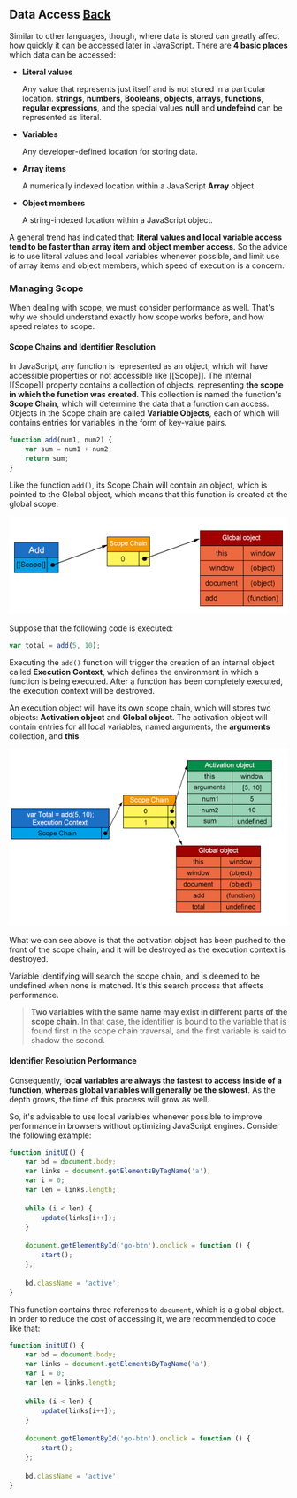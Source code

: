 ## Data Access [Back](./../high_performance.md)

Similar to other languages, though, where data is stored can greatly affect how quickly it can be accessed later in JavaScript. There are **4 basic places** which data can be accessed:

- **Literal values**
    
    Any value that represents just itself and is not stored in a particular location. **strings**, **numbers**, **Booleans**, **objects**, **arrays**, **functions**, **regular expressions**, and the special values **null** and **undefeind** can be represented as literal.

- **Variables**

    Any developer-defined location for storing data.
    
- **Array items**

    A numerically indexed location within a JavaScript **Array** object.
    
- **Object members**

    A string-indexed location within a JavaScript object.

A general trend has indicated that: **literal values and local variable access tend to be faster than array item and object member access**. So the advice is to use literal values and local variables whenever possible, and limit use of array items and object members, which speed of execution is a concern.

### Managing Scope

When dealing with scope, we must consider performance as well. That's why we should understand exactly how scope works before, and how speed relates to scope.

#### Scope Chains and Identifier Resolution

In JavaScript, any function is represented as an object, which will have accessible properties or not accessible like [[Scope]]. The internal [[Scope]] property contains a collection of objects, representing **the scope in which the function was created**. This collection is named the function's **Scope Chain**, which will determine the data that a function can access. Objects in the Scope chain are called **Variable Objects**, each of which will contains entries for variables in the form of key-value pairs.

```js
function add(num1, num2) {
    var sum = num1 + num2;
    return sum;
}
```

Like the function `add()`, its Scope Chain will contain an object, which is pointed to the Global object, which means that this function is created at the global scope:

![](./add_scope_chain.png)

Suppose that the following code is executed:

```js
var total = add(5, 10);
```

Executing the `add()` function will trigger the creation of an internal object called **Execution Context**, which defines the environment in which a function is being executed. After a function has been completely executed, the execution context will be destroyed.

An execution object will have its own scope chain, which will stores two objects: **Activation object** and **Global object**. The activation object will contain entries for all local variables, named arguments, the **arguments** collection, and **this**.

![](./activation_object.png)

What we can see above is that the activation object has been pushed to the front of the scope chain, and it will be destroyed as the execution context is destroyed.

Variable identifying will search the scope chain, and is deemed to be undefined when none is matched. It's this search process that affects performance.

> **Two variables with the same name may exist in different parts of the scope chain**. In that case, the identifier is bound to the variable that is found first in the scope chain traversal, and the first variable is said to shadow the second.

#### Identifier Resolution Performance

Consequently, **local variables are always the fastest to access inside of a function, whereas global variables will generally be the slowest**. As the depth grows, the time of this process will grow as well.

So, it's advisable to use local variables whenever possible to improve performance in browsers without optimizing JavaScript engines. Consider the following example:

```js
function initUI() {
    var bd = document.body;
    var links = document.getElementsByTagName('a');
    var i = 0; 
    var len = links.length;
    
    while (i < len) {
        update(links[i++]);
    }
    
    document.getElementById('go-btn').onclick = function () {
        start();
    };
    
    bd.className = 'active';
}
```

This function contains three referencs to `document`, which is a global object. In order to reduce the cost of accessing it, we are recommended to code like that:

```js
function initUI() {
    var bd = document.body;
    var links = document.getElementsByTagName('a');
    var i = 0; 
    var len = links.length;
    
    while (i < len) {
        update(links[i++]);
    }
    
    document.getElementById('go-btn').onclick = function () {
        start();
    };
    
    bd.className = 'active';
}
```
